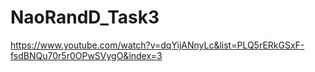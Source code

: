 # NaoRandD_Task3
https://www.youtube.com/watch?v=dqYijANnyLc&list=PLQ5rERkGSxF-fsdBNQu70r5r0OPwSVygO&index=3
